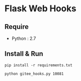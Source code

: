 # Flask Web Hooks

## Require

- Python : 2.7

## Install & Run

```shell
pip install -r requirements.txt

python gitee_hooks.py 10081
```